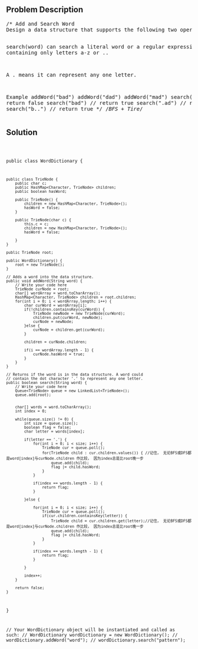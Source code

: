 <!--
<style>
  body { font-family: Arial, sans-serif; }
  .container { max-width: 100%; margin: 50px auto; padding: 10px; }
  .comment-block { background-color: #f9f9f9; padding: 10px; border-left: 5px solid #ccc; max-width: 400px; margin: 20px auto; overflow-wrap: break-word; white-space: pre-wrap; }
  .code-block { background-color: #f4f4f4; padding: 10px; border: 1px solid #ddd; max-width: 400px; margin: 20px auto; overflow-wrap: break-word; white-space: pre-wrap; }
</style>
-->

<div class='container'>
<h2>Problem Description</h2>
<div class='comment-block'>
<pre>
/* Add and Search Word
Design a data structure that supports the following two operations: addWord(word) and search(word)

search(word) can search a literal word or a regular expression string containing only letters a-z or ..

A . means it can represent any one letter.

Example
addWord("bad")
addWord("dad")
addWord("mad")
search("pad")  // return false
search("bad")  // return true
search(".ad")  // return true
search("b..")  // return true
*/
/*BFS + Tire*/
</pre>
</div>

<h2>Solution</h2>
<div class='code-block'>
<pre><code class='language-java'>

public class WordDictionary {
    
    public class TrieNode {
        public char c;
        public HashMap<Character, TrieNode> children;
        public boolean hasWord;
        
        public TrieNode() {
            children = new HashMap<Character, TrieNode>();
            hasWord = false;
        }
        
        public TrieNode(char c) {
            this.c = c;
            children = new HashMap<Character, TrieNode>();
            hasWord = false;
            
        }
    }
    
    public TrieNode root;
    
    public WordDictionary() {
        root = new TrieNode();
    }

    // Adds a word into the data structure.
    public void addWord(String word) {
        // Write your code here
        TrieNode curNode = root;
        char[] wordArray = word.toCharArray();
        HashMap<Character, TrieNode> children = root.children;
        for(int i = 0; i < wordArray.length; i++) {
            char curWord = wordArray[i];
            if(!children.containsKey(curWord)) {
                TrieNode newNode = new TrieNode(curWord);
                children.put(curWord, newNode);
                curNode = newNode;
            }else {
                curNode = children.get(curWord);
            }
            
            children = curNode.children;
            
            if(i == wordArray.length - 1) {
                curNode.hasWord = true;
            }
        }
    }

    // Returns if the word is in the data structure. A word could
    // contain the dot character '.' to represent any one letter.
    public boolean search(String word) {
        // Write your code here
        Queue<TrieNode> queue = new LinkedList<TrieNode>();
        queue.add(root);
        
        
        char[] words = word.toCharArray();
        int index = 0;
        
        while(queue.size() != 0) {
            int size = queue.size();
            boolean flag = false;
            char letter = words[index];
            
            if(letter == '.') {
                for(int i = 0; i < size; i++) {
                    TrieNode cur = queue.poll();
                    for(TrieNode child : cur.children.values()) { //记住， 无论BFS或DFS都是word[index]与curNode.children 作比较， 因为index总是比root晚一步
                        queue.add(child);
                        flag |= child.hasWord;
                    }
                }
                
                if(index == words.length - 1) {
                    return flag;
                }
                
            }else {
                
                for(int i = 0; i < size; i++) {
                    TrieNode cur = queue.poll();
                    if(cur.children.containsKey(letter)) {
                        TrieNode child = cur.children.get(letter);//记住， 无论BFS或DFS都是word[index]与curNode.children 作比较， 因为index总是比root晚一步
                        queue.add(child);
                        flag |= child.hasWord;
                    }
                }
                
                if(index == words.length - 1) {
                    return flag;
                }
            
            }
            
            index++;
        }
        
        return false;
    }
}

// Your WordDictionary object will be instantiated and called as such:
// WordDictionary wordDictionary = new WordDictionary();
// wordDictionary.addWord("word");
// wordDictionary.search("pattern");

</code></pre>
</div>
</div>
